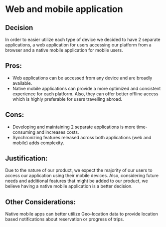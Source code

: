 # Web and mobile application

## Decision
In order to easier utilize each type of device we decided to have 2 separate applications, a web application for users accessing our platform from a browser and a native mobile application for mobile users.

## Pros:
- Web applications can be accessed from any device and are broadly available.
- Native mobile applications can provide a more optimized and consistent experience for each platform. Also, they can offer better offline access which is highly preferable for users travelling abroad.

## Cons:
- Developing and maintaining 2 separate applications is more time-consuming and increases costs.
- Synchronizing features released across both applications (web and mobile) adds complexity.

## Justification:
Due to the nature of our product, we expect the majority of our users to access our application using their mobile devices.
Also, considering future needs and additional features that might be added to our product, we believe having a native mobile application is a better decision.

## Other Considerations:
Native mobile apps can better utilize Geo-location data to provide location based notifications about reservation or progress of trips. 